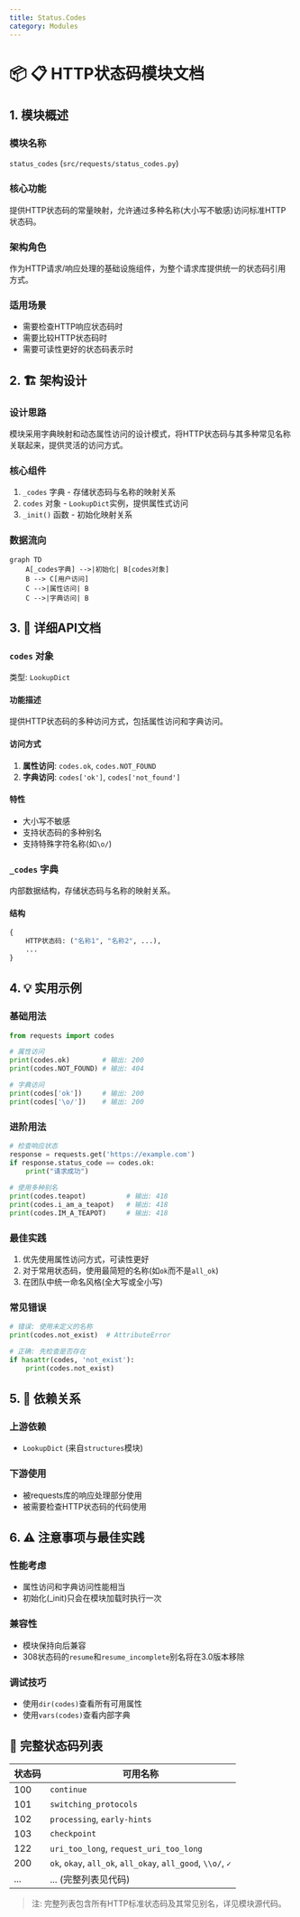 ```yaml
---
title: Status.Codes
category: Modules
---
```


# 📦 📋 HTTP状态码模块文档


## 1. 模块概述

### 模块名称
`status_codes` (`src/requests/status_codes.py`)

### 核心功能
提供HTTP状态码的常量映射，允许通过多种名称(大小写不敏感)访问标准HTTP状态码。

### 架构角色
作为HTTP请求/响应处理的基础设施组件，为整个请求库提供统一的状态码引用方式。

### 适用场景
- 需要检查HTTP响应状态码时
- 需要比较HTTP状态码时
- 需要可读性更好的状态码表示时

## 2. 🏗️ 架构设计

### 设计思路
模块采用字典映射和动态属性访问的设计模式，将HTTP状态码与其多种常见名称关联起来，提供灵活的访问方式。

### 核心组件
1. `_codes` 字典 - 存储状态码与名称的映射关系
2. `codes` 对象 - `LookupDict`实例，提供属性式访问
3. `_init()` 函数 - 初始化映射关系

### 数据流向
```mermaid
graph TD
    A[_codes字典] -->|初始化| B[codes对象]
    B --> C[用户访问]
    C -->|属性访问| B
    C -->|字典访问| B
```

## 3. 🔧 详细API文档

### `codes` 对象
类型: `LookupDict`

#### 功能描述
提供HTTP状态码的多种访问方式，包括属性访问和字典访问。

#### 访问方式
1. **属性访问**: `codes.ok`, `codes.NOT_FOUND`
2. **字典访问**: `codes['ok']`, `codes['not_found']`

#### 特性
- 大小写不敏感
- 支持状态码的多种别名
- 支持特殊字符名称(如`\o/`)

### `_codes` 字典
内部数据结构，存储状态码与名称的映射关系。

#### 结构
```python
{
    HTTP状态码: ("名称1", "名称2", ...),
    ...
}
```

## 4. 💡 实用示例

### 基础用法
```python
from requests import codes

# 属性访问
print(codes.ok)        # 输出: 200
print(codes.NOT_FOUND) # 输出: 404

# 字典访问
print(codes['ok'])     # 输出: 200
print(codes['\o/'])    # 输出: 200
```

### 进阶用法
```python
# 检查响应状态
response = requests.get('https://example.com')
if response.status_code == codes.ok:
    print("请求成功")
    
# 使用多种别名
print(codes.teapot)          # 输出: 418
print(codes.i_am_a_teapot)   # 输出: 418
print(codes.IM_A_TEAPOT)     # 输出: 418
```

### 最佳实践
1. 优先使用属性访问方式，可读性更好
2. 对于常用状态码，使用最简短的名称(如`ok`而不是`all_ok`)
3. 在团队中统一命名风格(全大写或全小写)

### 常见错误
```python
# 错误: 使用未定义的名称
print(codes.not_exist)  # AttributeError

# 正确: 先检查是否存在
if hasattr(codes, 'not_exist'):
    print(codes.not_exist)
```

## 5. 🔗 依赖关系

### 上游依赖
- `LookupDict` (来自`structures`模块)

### 下游使用
- 被requests库的响应处理部分使用
- 被需要检查HTTP状态码的代码使用

## 6. ⚠️ 注意事项与最佳实践

### 性能考虑
- 属性访问和字典访问性能相当
- 初始化(_init)只会在模块加载时执行一次

### 兼容性
- 模块保持向后兼容
- 308状态码的`resume`和`resume_incomplete`别名将在3.0版本移除

### 调试技巧
- 使用`dir(codes)`查看所有可用属性
- 使用`vars(codes)`查看内部字典

## 📌 完整状态码列表

| 状态码 | 可用名称 |
|--------|----------|
| 100 | `continue` |
| 101 | `switching_protocols` |
| 102 | `processing`, `early-hints` |
| 103 | `checkpoint` |
| 122 | `uri_too_long`, `request_uri_too_long` |
| 200 | `ok`, `okay`, `all_ok`, `all_okay`, `all_good`, `\\o/`, `✓` |
| ... | ... (完整列表见代码) |

> 注: 完整列表包含所有HTTP标准状态码及其常见别名，详见模块源代码。